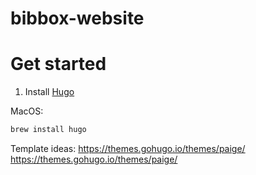 # bibbox-website

# Get started
1. Install [Hugo](https://gohugo.io/getting-started/installing/)

MacOS:
```bash
brew install hugo
```

Template ideas:
https://themes.gohugo.io/themes/paige/
https://themes.gohugo.io/themes/paige/